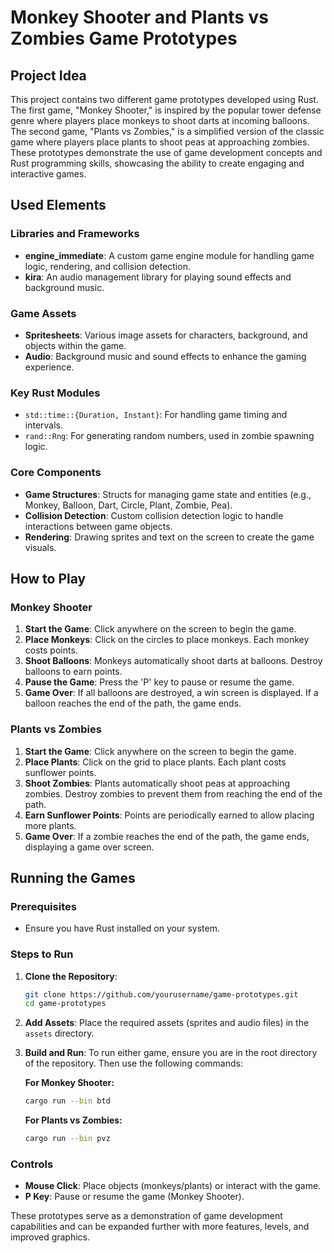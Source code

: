 # Monkey Shooter and Plants vs Zombies Game Prototypes

## Project Idea

This project contains two different game prototypes developed using Rust. The first game, "Monkey Shooter," is inspired by the popular tower defense genre where players place monkeys to shoot darts at incoming balloons. The second game, "Plants vs Zombies," is a simplified version of the classic game where players place plants to shoot peas at approaching zombies. These prototypes demonstrate the use of game development concepts and Rust programming skills, showcasing the ability to create engaging and interactive games.

## Used Elements

### Libraries and Frameworks
- **engine_immediate**: A custom game engine module for handling game logic, rendering, and collision detection.
- **kira**: An audio management library for playing sound effects and background music.

### Game Assets
- **Spritesheets**: Various image assets for characters, background, and objects within the game.
- **Audio**: Background music and sound effects to enhance the gaming experience.

### Key Rust Modules
- `std::time::{Duration, Instant}`: For handling game timing and intervals.
- `rand::Rng`: For generating random numbers, used in zombie spawning logic.

### Core Components
- **Game Structures**: Structs for managing game state and entities (e.g., Monkey, Balloon, Dart, Circle, Plant, Zombie, Pea).
- **Collision Detection**: Custom collision detection logic to handle interactions between game objects.
- **Rendering**: Drawing sprites and text on the screen to create the game visuals.

## How to Play

### Monkey Shooter
1. **Start the Game**: Click anywhere on the screen to begin the game.
2. **Place Monkeys**: Click on the circles to place monkeys. Each monkey costs points.
3. **Shoot Balloons**: Monkeys automatically shoot darts at balloons. Destroy balloons to earn points.
4. **Pause the Game**: Press the 'P' key to pause or resume the game.
5. **Game Over**: If all balloons are destroyed, a win screen is displayed. If a balloon reaches the end of the path, the game ends.

### Plants vs Zombies
1. **Start the Game**: Click anywhere on the screen to begin the game.
2. **Place Plants**: Click on the grid to place plants. Each plant costs sunflower points.
3. **Shoot Zombies**: Plants automatically shoot peas at approaching zombies. Destroy zombies to prevent them from reaching the end of the path.
4. **Earn Sunflower Points**: Points are periodically earned to allow placing more plants.
5. **Game Over**: If a zombie reaches the end of the path, the game ends, displaying a game over screen.

## Running the Games

### Prerequisites
- Ensure you have Rust installed on your system.

### Steps to Run

1. **Clone the Repository**: 
   ```sh
   git clone https://github.com/yourusername/game-prototypes.git
   cd game-prototypes
   ```
2. **Add Assets**: Place the required assets (sprites and audio files) in the `assets` directory.
3. **Build and Run**: To run either game, ensure you are in the root directory of the repository. Then use the following commands:

   **For Monkey Shooter:**
   ```sh
   cargo run --bin btd
   ```

   **For Plants vs Zombies:**
   ```sh
   cargo run --bin pvz
   ```

### Controls
- **Mouse Click**: Place objects (monkeys/plants) or interact with the game.
- **P Key**: Pause or resume the game (Monkey Shooter).

These prototypes serve as a demonstration of game development capabilities and can be expanded further with more features, levels, and improved graphics.
